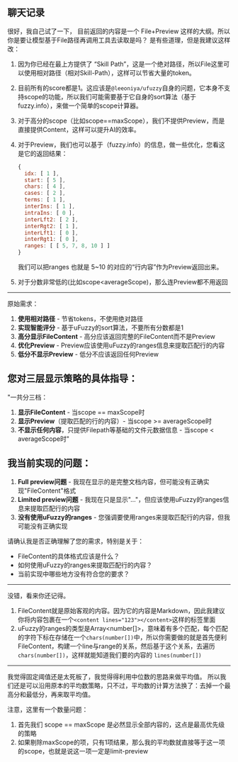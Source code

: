 ## 聊天记录

很好，我自己试了一下， 目前返回的内容是一个 File+Preview 这样的大纲。所以你是要让模型基于File路径再调用工具去读取是吗？
是有些道理，但是我建议这样改：

1. 因为你已经在最上方提供了 “Skill Path”，这是一个绝对路径，所以File这里可以使用相对路径（相对Skill-Path），这样可以节省大量的token。
2. 目前所有的score都是1。这应该是`@leeoniya/ufuzzy`自身的问题，它本身不支持scope的功能，所以我们可能需要基于它自身的sort算法（基于fuzzy.info），来做一个简单的scope计算器。
3. 对于高分的scope（比如scope==maxScope），我们不提供Preview，而是直接提供Content，这样可以提升AI的效率。
4. 对于Preview，我们也可以基于（fuzzy.info）的信息，做一些优化，您看这是它的返回结果：

   ```js
   {
     idx: [ 1 ],
     start: [ 5 ],
     chars: [ 4 ],
     cases: [ 2 ],
     terms: [ 1 ],
     interIns: [ 1 ],
     intraIns: [ 0 ],
     interLft2: [ 2 ],
     interRgt2: [ 1 ],
     interLft1: [ 0 ],
     interRgt1: [ 0 ],
     ranges: [ [ 5, 7, 8, 10 ] ]
   }
   ```

   我们可以把ranges 也就是 5~10 的对应的“行内容”作为Preview返回出来。

5. 对于分数非常低的(比如scope<averageScope)，那么连Preview都不用返回

---

原始需求：

1. **使用相对路径** - 节省tokens，不使用绝对路径
2. **实现智能评分** - 基于uFuzzy的sort算法，不要所有分数都是1
3. **高分显示FileContent** - 高分应该返回完整的FileContent而不是Preview
4. **优化Preview** - Preview应该使用uFuzzy的ranges信息来提取匹配行的内容
5. **低分不显示Preview** - 低分不应该返回任何Preview

## 您对三层显示策略的具体指导：

"一共分三档：

1. **显示FileContent** - 当scope == maxScope时
2. **显示Preview**（提取匹配的行的内容）- 当scope >= averageScope时
3. **不显示任何内容**，只提供Filepath等基础的文件元数据信息 - 当scope < averageScope时"

## 我当前实现的问题：

1. **Full preview问题** - 我现在显示的是完整文档内容，但可能没有正确实现"FileContent"格式
2. **Limited preview问题** - 我现在只是显示"..."，但应该使用uFuzzy的ranges信息来提取匹配行的内容
3. **没有使用uFuzzy的ranges** - 您强调要使用ranges来提取匹配行的内容，但我可能没有正确实现

请确认我是否正确理解了您的需求，特别是关于：

- FileContent的具体格式应该是什么？
- 如何使用uFuzzy的ranges来提取匹配行的内容？
- 当前实现中哪些地方没有符合您的要求？

---

没错，看来你还记得。

1. FileContent就是原始客观的内容。因为它的内容是Markdown，因此我建议你将内容包裹在一个`<content lines="123"></content>`这样的标签里面
2. uFuzzy的ranges的类型是Array<number[]>，意味着有多个匹配，每个匹配的字符下标在存储在一个`chars(number[])`中，所以你需要做的就是首先便利FileContent，构建一个line与range的关系，然后基于这个关系，去遍历`chars(number[])`，这样就能知道我们要的内容的 `lines(number[])`

---

我觉得固定阈值还是太死板了，我觉得得利用中位数的思路来做平均值。
所以我们还是可以沿用原本的平均数策略，只不过，平均数的计算方法换了：去掉一个最高分和最低分，再来取平均值。

注意，这里有一个数量问题：

1. 首先我们 scope == maxScope 是必然显示全部内容的，这点是最高优先级的策略
2. 如果剔除maxScope的项，只有1项结果，那么我的平均数就直接等于这一项的scope，也就是说这一项一定是limit-preview

